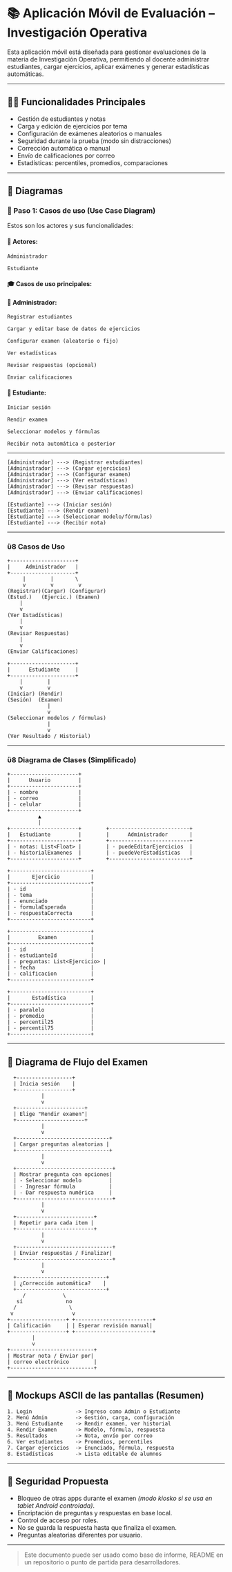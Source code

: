 # 📚 Aplicación Móvil de Evaluación – Investigación Operativa

Esta aplicación móvil está diseñada para gestionar evaluaciones de la materia de Investigación Operativa, permitiendo al docente administrar estudiantes, cargar ejercicios, aplicar exámenes y generar estadísticas automáticas.

---

## 🧑‍💼 Funcionalidades Principales

- Gestión de estudiantes y notas
- Carga y edición de ejercicios por tema
- Configuración de exámenes aleatorios o manuales
- Seguridad durante la prueba (modo sin distracciones)
- Corrección automática o manual
- Envío de calificaciones por correo
- Estadísticas: percentiles, promedios, comparaciones

---

## 🧩 Diagramas

### 🎯 Paso 1: Casos de uso (Use Case Diagram)

Estos son los actores y sus funcionalidades:
#### 👤 Actores:

    Administrador

    Estudiante

#### 🎓 Casos de uso principales:
#### 🔹 Administrador:

    Registrar estudiantes

    Cargar y editar base de datos de ejercicios

    Configurar examen (aleatorio o fijo)

    Ver estadísticas

    Revisar respuestas (opcional)

    Enviar calificaciones

#### 🔹 Estudiante:

    Iniciar sesión

    Rendir examen

    Seleccionar modelos y fórmulas

    Recibir nota automática o posterior

---
```plaintest
[Administrador] ---> (Registrar estudiantes)
[Administrador] ---> (Cargar ejercicios)
[Administrador] ---> (Configurar examen)
[Administrador] ---> (Ver estadísticas)
[Administrador] ---> (Revisar respuestas)
[Administrador] ---> (Enviar calificaciones)

[Estudiante] ---> (Iniciar sesión)
[Estudiante] ---> (Rendir examen)
[Estudiante] ---> (Seleccionar modelo/fórmulas)
[Estudiante] ---> (Recibir nota)
```
---

### ὓ8 Casos de Uso

```plaintext
+---------------------+
|     Administrador   |
+---------------------+
     |        |       \
     v        v        v
(Registrar)(Cargar) (Configurar)
(Estud.)   (Ejercic.) (Examen)
    |
    v
(Ver Estadísticas)
    |
    v
(Revisar Respuestas)
    |
    v
(Enviar Calificaciones)

+---------------------+
|      Estudiante     |
+---------------------+
    |        |
    v        v
(Iniciar) (Rendir)
(Sesión)  (Examen)
             |
             v
(Seleccionar modelos / fórmulas)
             |
             v
(Ver Resultado / Historial)
```

---

### ὓ8 Diagrama de Clases (Simplificado)

```plaintext
+----------------------+
|      Usuario         |
+----------------------+
| - nombre             |
| - correo             |
| - celular            |
+----------------------+
          ▲
          |
+----------------------+        +--------------------------+
|   Estudiante         |        |      Administrador       |
+----------------------+        +--------------------------+
| - notas: List<Float> |        | - puedeEditarEjercicios  |
| - historialExamenes  |        | - puedeVerEstadísticas   |
+----------------------+        +--------------------------+

+--------------------------+
|       Ejercicio          |
+--------------------------+
| - id                     |
| - tema                   |
| - enunciado              |
| - formulaEsperada        |
| - respuestaCorrecta      |
+--------------------------+

+--------------------------+
|         Examen           |
+--------------------------+
| - id                     |
| - estudianteId           |
| - preguntas: List<Ejercicio> |
| - fecha                  |
| - calificacion           |
+--------------------------+

+--------------------------+
|       Estadística        |
+--------------------------+
| - paralelo               |
| - promedio               |
| - percentil25            |
| - percentil75            |
+--------------------------+
```

---

## 🔁 Diagrama de Flujo del Examen

```plaintext
  +------------------+
  | Inicia sesión    |
  +------------------+
           |
           v
  +----------------------+
  | Elige "Rendir examen"|
  +----------------------+
           |
           v
  +------------------------------+
  | Cargar preguntas aleatorias |
  +------------------------------+
           |
           v
  +-------------------------------+
  | Mostrar pregunta con opciones|
  | - Seleccionar modelo         |
  | - Ingresar fórmula           |
  | - Dar respuesta numérica     |
  +-------------------------------+
           |
           v
  +-------------------------+
  | Repetir para cada item |
  +-------------------------+
           |
           v
  +-------------------------------+
  | Enviar respuestas / Finalizar|
  +-------------------------------+
           |
           v
  +-----------------------------+
  | ¿Corrección automática?    |
  +-----------------------------+
     /            \
   sí              no
  /                 \
 v                   v
+------------------+ +-------------------------+
| Calificación     | | Esperar revisión manual|
+------------------+ +-------------------------+
        |
        v
+---------------------------+
| Mostrar nota / Enviar por|
| correo electrónico        |
+---------------------------+
```

---

## 📱 Mockups ASCII de las pantallas (Resumen)

```plaintext
1. Login              -> Ingreso como Admin o Estudiante
2. Menú Admin         -> Gestión, carga, configuración
3. Menú Estudiante    -> Rendir examen, ver historial
4. Rendir Examen      -> Modelo, fórmula, respuesta
5. Resultados         -> Nota, envío por correo
6. Ver estudiantes    -> Promedios, percentiles
7. Cargar ejercicios  -> Enunciado, fórmula, respuesta
8. Estadísticas       -> Lista editable de alumnos
```

---

## 🔐 Seguridad Propuesta

- Bloqueo de otras apps durante el examen *(modo kiosko si se usa en tablet Android controlada)*.
- Encriptación de preguntas y respuestas en base local.
- Control de acceso por roles.
- No se guarda la respuesta hasta que finaliza el examen.
- Preguntas aleatorias diferentes por usuario.

---

> Este documento puede ser usado como base de informe, README en un repositorio o punto de partida para desarrolladores.
